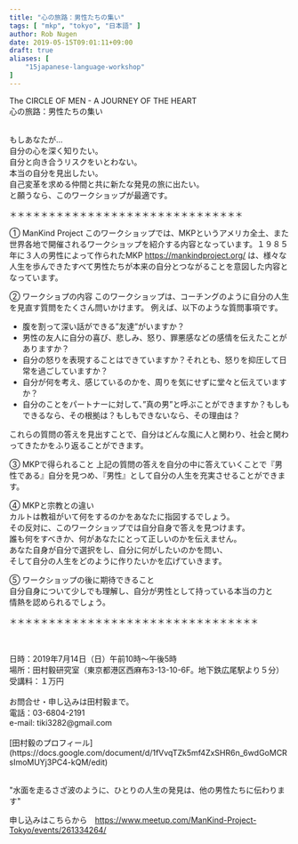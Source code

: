 ```yaml
---
title: "心の旅路：男性たちの集い"
tags: [ "mkp", "tokyo", "日本語" ]
author: Rob Nugen
date: 2019-05-15T09:01:11+09:00
draft: true
aliases: [
	"15japanese-language-workshop"
]
---
```


The CIRCLE OF MEN - A JOURNEY OF THE HEART
<br>心の旅路：男性たちの集い

<br>もしあなたが...
<br>自分の心を深く知りたい。
<br>自分と向き合うリスクをいとわない。
<br>本当の自分を見出したい。
<br>自己変革を求める仲間と共に新たな発見の旅に出たい。
<br>と願うなら、このワークショップが最適です。


＊＊＊＊＊＊＊＊＊＊＊＊＊＊＊＊＊＊＊＊＊＊＊＊＊＊＊＊＊＊

① ManKind Project
このワークショップでは、MKPというアメリカ全土、また世界各地で開催されるワークショップを紹介する内容となっています。１９８５年に３人の男性によって作られたMKP
https://mankindproject.org/ は、様々な人生を歩んできたすべて男性たちが本来の自分とつながることを意図した内容となっています。

② ワークショプの内容
このワークショップは、コーチングのように自分の人生を見直す質問をたくさん問いかけます。
例えば、以下のような質問事項です。

<ul>
<li>腹を割って深い話ができる”友達”がいますか？</li>
<li>男性の友人に自分の喜び、悲しみ、怒り、罪悪感などの感情を伝えたことがありますか？</li>
<li>自分の怒りを表現することはできていますか？それとも、怒りを抑圧して日常を過ごしていますか？</li>
<li>自分が何を考え、感じているのかを、周りを気にせずに堂々と伝えていますか？</li>
<li>自分のことをパートナーに対して、”真の男”と呼ぶことができますか？もしもできるなら、その根拠は？もしもできないなら、その理由は？</li>
</ul>

これらの質問の答えを見出すことで、自分はどんな風に人と関わり、社会と関わってきたかをふり返ることができます。

③ MKPで得られること
上記の質問の答えを自分の中に答えていくことで『男性である』自分を見つめ、『男性』として自分の人生を充実させることができます。

④ MKPと宗教との違い
<br>カルトは教祖がいて何をするのかをあなたに指図するでしょう。
<br>その反対に、このワークショップでは自分自身で答えを見つけます。
<br>誰も何をすべきか、何があなたにとって正しいのかを伝えません。
<br>あなた自身が自分で選択をし、自分に何がしたいのかを問い、
<br>そして自分の人生をどのように作りたいかを広げていきます。

⑤ ワークショップの後に期待できること
<br>自分自身について少しでも理解し、自分が男性として持っている本当の力と
<br>情熱を認められるでしょう。

＊＊＊＊＊＊＊＊＊＊＊＊＊＊＊＊＊＊＊＊＊＊＊＊＊＊＊＊＊＊＊＊

<br>
<br>日時：2019年7月14日（日）午前10時〜午後5時
<br>場所：田村毅研究室（東京都港区西麻布3-13-10-6F。地下鉄広尾駅より５分）
<br>受講料：１万円
<br>
<br>お問合せ・申し込みは田村毅まで。
<br>電話：03-6804-2191
<br>e-mail: tiki3282@gmail.com
<br>
<br>[田村毅のプロフィール](https://docs.google.com/document/d/1fVvqTZk5mf4ZxSHR6n_6wdGoMCRsImoMUYj3PC4-kQM/edit)
<br>

<br>"水面を走るさざ波のように、ひとりの人生の発見は、他の男性たちに伝わります"

申し込みはこちらから　https://www.meetup.com/ManKind-Project-Tokyo/events/261334264/





